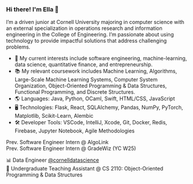 ### Hi there! I'm Ella 👋

I’m a driven junior at Cornell University majoring in computer science with an external specialization in operations research and information engineering in the College of Engineering. I’m passionate about using technology to provide impactful solutions that address challenging problems.

- 🔎 My current interests include software engineering, machine-learning, data science, quantitative finance, and entrepreneurship.
- 📚 My relevant coursework includes Machine Learning, Algorithms, Large-Scale Machine Learning Systems, Computer System Organization, Object-Oriented Programming & Data Structures, Functional Programming, and Discrete Structures.
- 🌎 Languages: Java, Python, OCaml, Swift, HTML/CSS, JavaScript
- 🖥️ Technologies: Flask, React, SQLAlchemy, Pandas, NumPy, PyTorch, Matplotlib, Scikit-Learn, Alembic
- 🛠️ Developer Tools: VSCode, IntelliJ, Xcode, Git, Docker, Redis, Firebase, Jupyter Notebook, Agile Methodologies

Prev. Software Engineer Intern @ AlgoLink<br/>
Prev. Software Engineer Intern @ GradeWiz (YC W25)<br/>

📊 Data Engineer [@cornelldatascience](https://github.com/CornellDataScience)<br/>
🏫 Undergraduate Teaching Assistant @ CS 2110: Object-Oriented Programming & Data Structures

